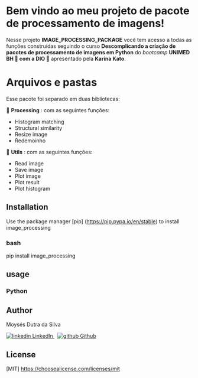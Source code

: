 # Bem vindo ao meu projeto de pacote de processamento de imagens!

Nesse projeto **IMAGE_PROCESSING_PACKAGE** você tem acesso a todas as funções construídas seguindo o curso **Descomplicando a criação de pacotes de processamento de imagens em Python** do *bootcamp* **UNIMED BH :green_heart: com a DIO :muscle:** apresentado pela **Karina Kato**.

# Arquivos e pastas

Esse pacote foi separado em duas bibliotecas:

:file_folder: **Processing** : com as seguintes funções:
- Histogram matching
- Structural similarity
- Resize image
- Redemoinho

:file_folder: **Utils** : com as seguintes funções:
- Read image
- Save image
- Plot image
- Plot result
- Plot histogram

## Installation

Use the package manager [pip] (https://pip.pypa.io/en/stable) to install image_processing
  
### bash

pip install image_processing

## usage

### Python

## Author

Moysés Dutra da Silva
<p>
  <a href="https://www.linkedin.com/in/moyses-dutra/" rel="nofollow noreferrer">
    <img src="https://i.stack.imgur.com/gVE0j.png" alt="linkedin"> LinkedIn
  </a> &nbsp; 
  <a href="https://github.com/moysesdutra" rel="nofollow noreferrer">
    <img src="https://i.stack.imgur.com/tskMh.png" alt="github"> Github
  </a>
</p>
  

## License

[MIT] <https://choosealicense.com/licenses/mit>

